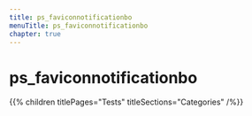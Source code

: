 ```yaml
---
title: ps_faviconnotificationbo
menuTitle: ps_faviconnotificationbo
chapter: true
---
```


# ps_faviconnotificationbo

{{% children titlePages="Tests" titleSections="Categories" /%}}